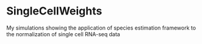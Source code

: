 # SingleCellWeights

My simulations showing the application of species estimation framework to the normalization of single cell RNA-seq data